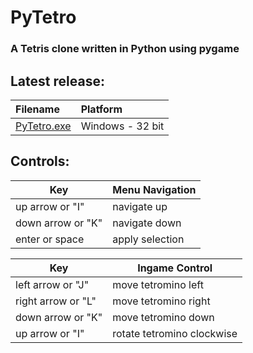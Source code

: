 PyTetro
=======
### A Tetris clone written in Python using pygame


Latest release:
---------------
|Filename|Platform|
|:---|:---|
|[PyTetro.exe](https://github.com/q-g-j/PyTetro/releases/download/latest/PyTetro.exe)|Windows - 32 bit||

Controls:
---------

|Key|Menu Navigation|
|-|-|
|up arrow or "I"|navigate up|
|down arrow or "K"|navigate down|
|enter or space|apply selection|

|Key|Ingame Control|
|-|-|
|left arrow or "J"|move tetromino left|
|right arrow or "L"|move tetromino right|
|down arrow or "K"|move tetromino down|
|up arrow or "I"|rotate tetromino clockwise|
